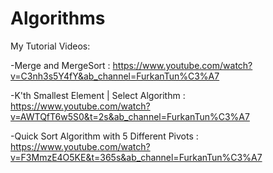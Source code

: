 # Algorithms

My Tutorial Videos:

-Merge and MergeSort : https://www.youtube.com/watch?v=C3nh3s5Y4fY&ab_channel=FurkanTun%C3%A7

-K'th Smallest Element | Select Algorithm : https://www.youtube.com/watch?v=AWTQfT6w5S0&t=2s&ab_channel=FurkanTun%C3%A7

-Quick Sort Algorithm with 5 Different Pivots : https://www.youtube.com/watch?v=F3MmzE4O5KE&t=365s&ab_channel=FurkanTun%C3%A7
